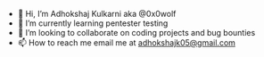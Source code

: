 - 👋 Hi, I’m Adhokshaj Kulkarni aka @0x0wolf 
- 🌱 I’m currently learning pentester testing
- 💞️ I’m looking to collaborate on coding projects and bug bounties
- 📫 How to reach me email me at adhokshajk05@gmail.com

<!---
0x0wolf/0x0wolf is a ✨ particular ✨ repository because its `README.md` (this file) appears on your GitHub profile.
You can click the Preview link to take a look at your changes.
--->
